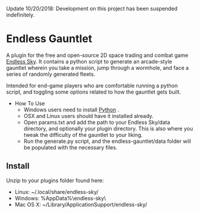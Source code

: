 Update 10/20/2018: Development on this project has been suspended indefinitely.

# Endless Gauntlet

A plugin for the free and open-source 2D space trading and combat game [Endless Sky](https://endless-sky.github.io/).
It contains a python script to generate an arcade-style gauntlet wherein you take a mission, jump through a wormhole, and face a series of randomly generated fleets.

Intended for end-game players who are comfortable running a python script, and toggling some options related to how the gauntlet gets built.

* How To Use
  * Windows users need to install [Python](https://www.python.org/downloads/) .
  * OSX and Linux users should have it installed already.
  * Open params.txt and add the path to your Endless Sky/data directory, and optionally your plugin directory. This is also where you tweak the difficulty of the gauntlet to your liking.
  * Run the generate.py script, and the endless-gauntlet/data folder will be populated with the necessary files.

## Install
Unzip to your plugins folder found here:

* Linux: ~/.local/share/endless-sky/
* Windows: %AppData%\endless-sky\
* Mac OS X: ~/Library/ApplicationSupport/endless-sky/
